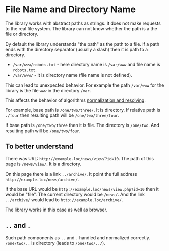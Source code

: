# File Name and Directory Name

The library works with abstract paths as strings.
It does not make requests to the real file system.
The library can not know whether the path is a the file or directory.

Dy default the library understands "the path" as the path to a file.
If a path ends with the directory separator (usually a slash) then it is path to a directory.

* `/var/www/robots.txt` - here directory name is `/var/www` and file name is `robots.txt`.
* `/var/www/` - it is directory name (file name is not defined).

This can lead to unexpected behavior.
For example the path `/var/www` for the library is the file `www` in the directory `/var`.

This affects the behavior of algorithms [normalization and resolving](resolve.md).

For example, base path is `/one/two/three/`.
It is directory.
If relative path is `./four` then resulting path will be `/one/two/three/four`.

If base path is `/one/two/three` then it is file.
The directory is `/one/two`.
And resulting path will be `/one/two/four`.

## To better understand

There was URL: `http://example.loc/news/view/?id=10`.
The path of this page is `/news/view/`.
It is a directory.

On this page there is a link `../archive/`.
It point the full address `http://example.loc/news/archive/`.

If the base URL would be `http://example.loc/news/view.php?id=10` then it would be "file".
The current directory would be `/news/`.
And the link `../archive/` would lead to `http://example.loc/archive/`.

The library works in this case as well as browser.

## `..` and `.`

Such path components as `..` and `.` handled and normalized correctly.
`/one/two/..` is directory (leads to `/one/two/../`).
